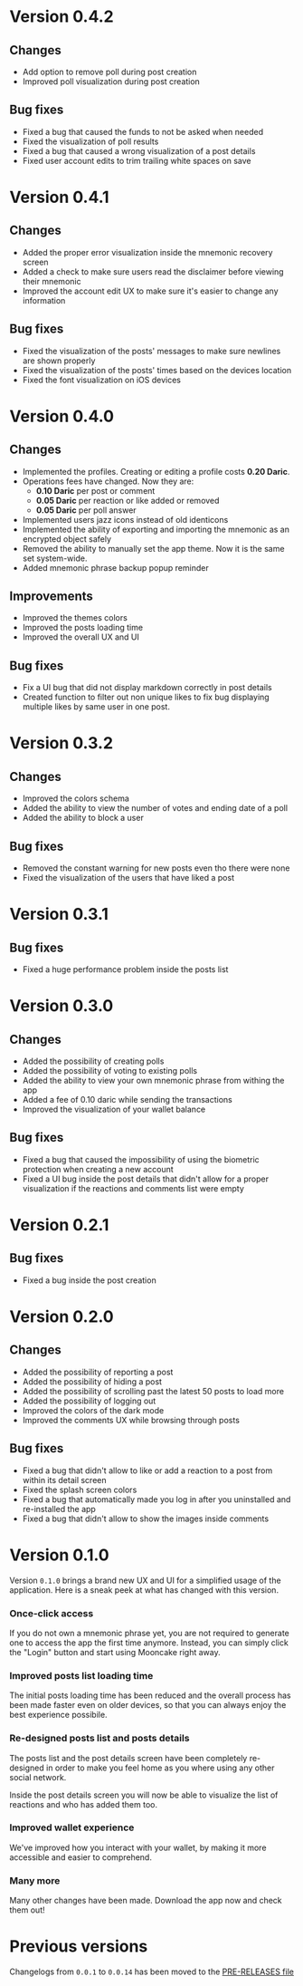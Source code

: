 # Version 0.4.2
## Changes
- Add option to remove poll during post creation
- Improved poll visualization during post creation

## Bug fixes
- Fixed a bug that caused the funds to not be asked when needed
- Fixed the visualization of poll results
- Fixed a bug that caused a wrong visualization of a post details
- Fixed user account edits to trim trailing white spaces on save

# Version 0.4.1
## Changes
- Added the proper error visualization inside the mnemonic recovery screen
- Added a check to make sure users read the disclaimer before viewing their mnemonic
- Improved the account edit UX to make sure it's easier to change any information

## Bug fixes
- Fixed the visualization of the posts' messages to make sure newlines are shown properly
- Fixed the visualization of the posts' times based on the devices location
- Fixed the font visualization on iOS devices

# Version 0.4.0
## Changes
- Implemented the profiles.
  Creating or editing a profile costs **0.20 Daric**.
- Operations fees have changed. Now they are:
  - **0.10 Daric** per post or comment
  - **0.05 Daric** per reaction or like added or removed
  - **0.05 Daric** per poll answer
- Implemented users jazz icons instead of old identicons
- Implemented the ability of exporting and importing the mnemonic as an encrypted object safely
- Removed the ability to manually set the app theme. Now it is the same set system-wide.
- Added mnemonic phrase backup popup reminder

## Improvements
- Improved the themes colors
- Improved the posts loading time
- Improved the overall UX and UI

## Bug fixes
- Fix a UI bug that did not display markdown correctly in post details
- Created function to filter out non unique likes to fix bug displaying multiple likes by same user in one post.

# Version 0.3.2
## Changes
- Improved the colors schema
- Added the ability to view the number of votes and ending date of a poll
- Added the ability to block a user

## Bug fixes
- Removed the constant warning for new posts even tho there were none
- Fixed the visualization of the users that have liked a post

# Version 0.3.1
## Bug fixes
- Fixed a huge performance problem inside the posts list

# Version 0.3.0
## Changes
- Added the possibility of creating polls
- Added the possibility of voting to existing polls
- Added the ability to view your own mnemonic phrase from withing the app
- Added a fee of 0.10 daric while sending the transactions
- Improved the visualization of your wallet balance

## Bug fixes
- Fixed a bug that caused the impossibility of using the biometric protection when creating a new account
- Fixed a UI bug inside the post details that didn't allow for a proper visualization if the reactions and comments list were empty

# Version 0.2.1
## Bug fixes
- Fixed a bug inside the post creation

# Version 0.2.0
## Changes
- Added the possibility of reporting a post
- Added the possibility of hiding a post
- Added the possibility of scrolling past the latest 50 posts to load more
- Added the possibility of logging out
- Improved the colors of the dark mode
- Improved the comments UX while browsing through posts

## Bug fixes
- Fixed a bug that didn't allow to like or add a reaction to a post from within its detail screen
- Fixed the splash screen colors
- Fixed a bug that automatically made you log in after you uninstalled and re-installed the app
- Fixed a bug that didn't allow to show the images inside comments

# Version 0.1.0
Version `0.1.0` brings a brand new UX and UI for a simplified usage of the application. Here is a sneak peek at what has changed with this version.

### Once-click access
If you do not own a mnemonic phrase yet, you are not required to generate one to access the app the first time anymore. Instead, you can simply click the "Login" button and start using Mooncake right away.

### Improved posts list loading time
The initial posts loading time has been reduced and the overall process has been made faster even on older devices, so that you can always enjoy the best experience possibile.

### Re-designed posts list and posts details
The posts list and the post details screen have been completely re-designed in order to make you feel home as you where using any other social network.

Inside the post details screen you will now be able to visualize the list of reactions and who has added them too.

### Improved wallet experience
We've improved how you interact with your wallet, by making it more accessible and easier to comprehend.

### Many more
Many other changes have been made. Download the app now and check them out!

# Previous versions
Changelogs from `0.0.1` to `0.0.14` has been moved to the [PRE-RELEASES file](./PRE-RELEASES.md)
